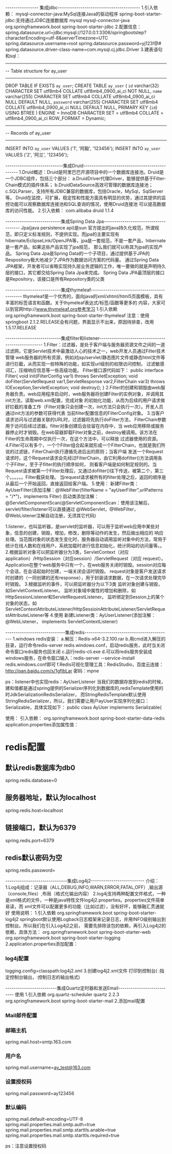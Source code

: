 ---------------- 集成jdbc----------------------------------------
1.引入依赖：
mysql-connector-java:MySql连接Java的驱动程序
spring-boot-starter-jdbc:支持通过JDBC连接数据库
<dependency>
	<groupId>mysql</groupId>
	<artifactId>mysql-connector-java</artifactId>
</dependency>
<dependency>
	<groupId>org.springframework.boot</groupId>
	<artifactId>spring-boot-starter-jdbc</artifactId>
</dependency>
2.配置信息：
spring.datasource.url=jdbc:mysql://127.0.0.1:3306/springbootstep?characterEncoding=utf-8&serverTimezone=UTC
spring.datasource.username=root
spring.datasource.password=yj123!@#
spring.datasource.driver-class-name=com.mysql.cj.jdbc.Driver
3.建表语句和sql：
-- ----------------------------
-- Table structure for ay_user
-- ----------------------------
DROP TABLE IF EXISTS `ay_user`;
CREATE TABLE `ay_user`  (
  `id` varchar(32) CHARACTER SET utf8mb4 COLLATE utf8mb4_0900_ai_ci NOT NULL,
  `name` varchar(255) CHARACTER SET utf8mb4 COLLATE utf8mb4_0900_ai_ci NULL DEFAULT NULL,
  `password` varchar(255) CHARACTER SET utf8mb4 COLLATE utf8mb4_0900_ai_ci NULL DEFAULT NULL,
  PRIMARY KEY (`id`) USING BTREE
) ENGINE = InnoDB CHARACTER SET = utf8mb4 COLLATE = utf8mb4_0900_ai_ci ROW_FORMAT = Dynamic;

-- ----------------------------
-- Records of ay_user
-- ----------------------------
INSERT INTO `ay_user` VALUES ('1', '阿毅', '123456');
INSERT INTO `ay_user` VALUES ('2', '阿兰', '123456');



----------------------------集成Druid----------------------------------------------
1.Druid概述：Druid是阿里巴巴开源项目中的一个数据库连接池。Druid是一个JDBC组件，包括三个部分：
a.DruidDriver代理Driver，能够提供基于Filter-Chain模式的插件体系；
b.DruidDataSource高效可管理的数据库连接池；
c.SQLParser，支持所有JDBC兼容的数据库，包括Oracle，MySql，SqlServer等。
Druid在监控，可扩展，稳定性和性能方面具有明显的优势，通过其提供的监控功能可以观察数据库连接池和SQL查询的情况，使用Druid连接池
可以提高数据库的访问性能。
2.引入依赖：
<dependency>
	<groupId>com.alibaba</groupId>
	<artifactId>druid</artifactId>
	<version>1.1.4</version>
</dependency>



---------------------------集成Spring Data Jpa-------------------------------------
Jpa(java persistence api)是sun 官方提出的java持久化规范，所谓规范，即只定义标准规则，不提供实现。而jpa的主要实现有
hibernate/EclipseLink/OpenJPA等，jpa是一套规范，不是一套产品，hibernate是一套产品，如果这些产品实现了jpa规范，
那么我们就可以称其为jpa的实现产品。
Spring Data Jpa是Spring Data的一个子项目，通过提供基于JPA的Respository极大地减少了JPA作为数据访问方案的代码量。
通过Spring Data JPA框架，开发者可以省略实现持久层业务逻辑的工作，唯一要做的就是声明持久层的接口，其它都交给Spring Data
Jpa来完成。
Spring Data JPA最顶层的接口是Repository，该接口是所有Repository类的父类

---------------------------集成thymeleaf--------------------------------------------
thymeleaf是一个优秀的，面向java的xml/xhtml/html5页面模板，具有丰富的标签语言和函数。关于thymeleaf表达式/标签/函数等更多的
内容，大家可以到官网http://www.thymeleaf.org参考学习
1.引入依赖
<dependency>
	<groupId>org.springframework.boot</groupId>
	<artifactId>spring-boot-starter-thymeleaf</artifactId>
</dependency>
注意：使用springboot 2.1.2.RELEASE会有问题，界面显示不出来，原因待排查，改用1.5.17.RELEASE



---------------------------集成filter和listener--------------------------------------------------
1.Filter：过滤器，是处于客户端与服务器资源文件之间的一道过滤网，它是Servlet技术中最激动人心的技术之一，web开发人员通过Filter技术管理
web服务器的所有资源，例如对jsp/servlet/静态图片文件或静态html文件等进行拦截，从而实现一些特殊的功能，如实现url级别的权限访问控制，
过滤敏感词汇，压缩响应信息等一些高级功能。
Filter接口源代码如下：
public interface Filter{
	void init(FilterConfig var1) throws ServletException;
	void doFilter(ServletRequest var1,ServletResponse var2,FilterChain var3) throws IOException,ServletException;
	void destroy();
}
2.Filter的创建和销毁由web服务器负责。web应用程序启动时，web服务器将创建Filter的实例对象，并调用其init方法，读取web.xml配置，完成对象
的初始化功能，从而为后续的用户请求做好拦截的准备工作（Filter对象只会创建一次，init方法只会执行一次）。开发人员通过init方法的参数可获得代表
当前filter配置信息的FilterConfig对象。
3.当客户请求访问与过滤器关联的URL时，过滤器将先执行doFilter方法， FilterChain参数用于访问后续过滤器。filter对象创建后会驻留在内存中，当
web应用移除或服务器停止时才销毁。在web容器卸载Filter对象之前，destroy被调用。该方法在Filter的生命周期中仅执行一次，在这个方法中，可以释放
过滤器使用的资源。
4.Filter可以有多个，一个个Filter组合起来就形成一个FilterChain，也就是我们所说的过滤链，FilterChain执行遵循先进后出的原则；当客户端
发送一个Request请求时，这个Request请求会先经过FilterChain，由它利用dofilter()方法调用各个子Filter，至于子filter的执行顺序如何，
则看客户端是如何制定规则的。当Request请求被第一个Filter处理后，又通过dofilter()往下传送，被第二个，第三个。。。。。。Filter截获处理。
当request请求被所有的filter处理之后，返回的顺序是从最后一个开始返回，直接返回给客户端。
5.使用：
新建Filter类：AyUserFilter(添加注解：@WebFilter(filterName = "ayUserFilter",urlPatterns = "/*")，implements Filter)
启动类添加注解：@ServletComponentScan(@ServletComponentScan：使用该注解后，servlet/filter/listener可以直接通过
@WebServlet，@WebFilter，@WebListener注解自动注册，无须其它代码)


1.listener，也叫监听器，是servlet的监听器，可以用于监听web应用中某些对象，信息的创建，销毁，增加，修改，删除等动作的发生，然后做出相应的
响应处理。当范围对象的状态发生变化时，服务器自动调用监听对象中的方法，常用于统计在线人数和在线用户，系统加载时进行信息初始化，统计网站的访问量等。。
2.根据监听对象可以把监听器分为3类，ServletContext（对应application）/HttpSession（对应session）/ServletRequest（对应
request）。Application在整个web服务中只有一个，在web服务关闭时销毁。session对应每个会话，在会话起始时创建，一端关闭会话时销毁。
request对象是客户发送请求时创建的（一同创建的还有response），用于封装请求数据，在一次请求处理完毕时销毁。
3.根据监听的事件，可以把监听器分为以下3类
监听对象创建与销毁，如ServletContextListener。
监听对象域中属性的增加和删除，如HttpSessionListener和ServletRequestListener。
监听绑定到Session上的某个对象的状态，如ServletContextAttributeListener/HttpSessioinAttributeListener/ServletRequestAttributeListener等
4.使用
新建Listener类：AyUserListener(添加注解：@WebListener， implements ServletContextListener)


-----------------------------集成redis------------------------------------------
1.windows redis安装：
a.解压：Redis-x64-3.2.100.rar
b.用cmd进入解压的目录，运行命令redis-server redis.windows.conf，启动redis服务，此时当关闭命令窗口redis服务也回关闭
c.运行redis-cli.exe
d.可以将redis服务安装成windows服务，在命令窗口输入：redis-server --service-install redis.windows.conf即可
f.Redis可视化管理工具：RedisStudio，百度云连接：http://pan.baidu.com/s/1gfIbLar  密码：mpne

ps：listener中也实现redis：AyUserListener
当我们的数据存放到redis的时候，建和值都是通过spring提供的Serializer序列化到数据库的,redisTemplate使用的时JdkSerializationRedisSerializer，
而StringRedisTemplate默认使用StringRedisSerializer，所以，我们需要让用户ayUser实现序列化接口：Serializable，具体实现如下：
public class AyUser implements Serializable{

使用：
引入依赖：
<dependency>
	<groupId>org.springframework.boot</groupId>
	<artifactId>spring-boot-starter-data-redis</artifactId>
</dependency>
application.properties添加属性值：
# redis配置
## 默认redis数据库为db0
spring.redis.database=0
## 服务器地址，默认为localhost
spring.redis.host=localhost
## 链接端口，默认为6379
spring.redis.port=6379
## redis默认密码为空
spring.redis.password=


------------------------------集成Log4j2--------------------------
介绍：
1.Log4j组成：记录器（ALL,DEBUG,INFO,WARN,ERROR,FATAL,OFF）,输出源（console,files）,布局（格式化输出内容）
2.log4j支持两种配置文件格式，一种是xml格式的文件，一种是java特性文件log4j2.properties。properties文件简单易读，而
xml文件可以配置更多的功能（比如过滤），没有好坏，能够融汇贯通就好
使用说明：
1.引入依赖
<dependency>
	<groupId>org.springframework.boot</groupId>
	<artifactId>spring-boot-starter-log4j2</artifactId>
</dependency>
springboot默认使用Logback日志框架来记录日志，并用INFO级别输出到控制台。所以我们在引入Log4j2之前，
需要先排除该包的依赖，再引入Log4j2的依赖，具体方法：
<dependency>
	<groupId>org.springframework.boot</groupId>
	<artifactId>spring-boot-starter-web</artifactId>
	<exclusions>
		<!-- 排查springboot默认日志 -->
		<exclusion>
			<groupId>org.springframework.boot</groupId>
			<artifactId>spring-boot-starter-logging</artifactId>
		</exclusion>
	</exclusions>
</dependency>
2.application.properties添加配置：
### log4j配置
logging.config=classpath:log4j2.xml
3.创建log4j2.xml文件
打印到控制台(<Console/> :指定控制台输出，<PatternLayout/>:控制日志的输出格式)
<?xml version="1.0" encoding="UTF-8" ?>
<Configuration status="WARN">
	<appenders>
		<Console name="Console" target="SYSTEM_OUT">
			<!-- 指定日志的输出格式 -->
			<PatternLayout pattern="[%d{HH:mm:ss:SSS}] [%p] - %l - %m%n" />
		</Console>
	</appenders>
	<loggers>
		<root level="info">
			<!-- 控制台输出 -->
			<appender-ref ref="Console" />
		</root>
	</loggers>
</Configuration>


-------------------------集成Quartz定时器和发送Email---------------------------
使用
1.引入依赖
<dependency>
	<groupId>org.quartz-scheduler</groupId>
	<artifactId>quartz</artifactId>
	<version>2.2.3</version>
</dependency>
<dependency>
	<groupId>org.springframework.boot</groupId>
	<artifactId>spring-boot-starter-mail</artifactId>
</dependency>
2.添加mail配置
### Mail邮件配置
### 邮箱主机
spring.mail.host=smtp.163.com
### 用户名
spring.mail.username=ay_test@163.com
### 设置授权码
spring.mail.password=ay123456
### 默认编码
spring.mail.default-encoding=UTF-8
spring.mail.properties.mail.smtp.auth=true
spring.mail.properties.mail.smtp.starttls.anable=true
spring.mail.properties.mail.smtp.starttls.required=true

ps：注意设置授权码